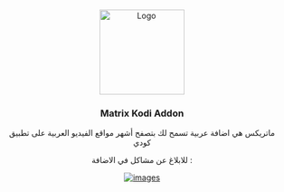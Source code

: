 <br/>
<p align="center">
  <a href="https://github.com/zombiB/zombi-addons/tree/master">
    <img src="https://raw.githubusercontent.com/zombiB/zombi-addons/master/plugin.video.matrix/icon.png" alt="Logo" width="150" height="150">
  </a>

  <h3 align="center">Matrix Kodi Addon</h3>

  <p align="center">
 ماتريكس هي اضافة عربية تسمح لك بتصفح أشهر مواقع الفيديو العربية على تطبيق كودي

  <div class="container" align="center">
    <p align="center">
   للابلاغ عن مشاكل في الاضافة :

[![images](https://img.shields.io/badge/Github-Issues-blue.svg?style=for-the-badge)](https://github.com/zombiB/zombi-addons/issues)
<br />
</div>

